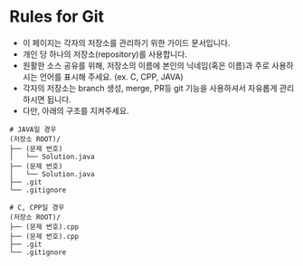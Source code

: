 # Rules for Git

* 이 페이지는 각자의 저장소를 관리하기 위한 가이드 문서입니다.
* 개인 당 하나의 저장소(repository)를 사용합니다.
* 원활한 소스 공유를 위해, 저장소의 이름에 본인의 닉네임(혹은 이름)과 주로 사용하시는 언어를 표시해 주세요. (ex. C, CPP, JAVA)
* 각자의 저장소는 branch 생성, merge, PR등 git 기능을 사용하셔서 자유롭게 관리하시면 됩니다.
* 다만, 아래의 구조를 지켜주세요.
```
# JAVA일 경우
(저장소 ROOT)/
├── (문제 번호)
│   └── Solution.java
├── (문제 번호)
│   └── Solution.java
├── .git
└── .gitignore

# C, CPP일 경우
(저장소 ROOT)/
├── (문제 번호).cpp
├── (문제 번호).cpp
├── .git
└── .gitignore

```
